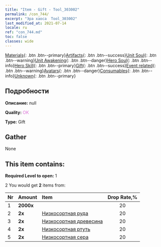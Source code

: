 ```yaml
---
title: "Item - Gift - Tool_303002"
permalink: /con_744/
excerpt: "Эра хаоса  Tool_303002"
last_modified_at: 2021-07-14
locale: ru
ref: "con_744.md"
toc: false
classes: wide
---
```

 [Materials](/ItemsRU/){: .btn .btn--primary}[Artifacts](/ItemsRU/Artifacts/){: .btn .btn--success}[Unit Soul](/ItemsRU/UnitSoul/){: .btn .btn--warning}[Unit Awakening](/ItemsRU/UnitAwakening/){: .btn .btn--danger}[Hero Soul](/ItemsRU/HeroSoul/){: .btn .btn--info}[Hero Skill](/ItemsRU/HeroSkill/){: .btn .btn--primary}[Gift](/ItemsRU/Gift/){: .btn .btn--success}[Event related](/ItemsRU/Events/){: .btn .btn--warning}[Avatars](/ItemsRU/Avatars/){: .btn .btn--danger}[Consumables](/ItemsRU/Consumables/){: .btn .btn--info}[Unknown](/ItemsRU/Unknown/){: .btn .btn--primary}

## Подробности
 **Описание:** null

 **Quality:** <span style="color: #DA70D6">OK</span>

 **Type:** Gift

## Gather

  None

## This item contains:

 **Required Level to open:** 1

 2 You would get **2** items  from:

  | Nr | Amount |     Item    | Drop Rate,% |
  |:---|:-------|:------------|:---------:|
  | 1 |  **2000x** | <i class="fas fa-coins"/> | 20 | 
  | 2 |  **2x** | [Низкосортная руда](/ItemsRU/mat_1/) | 20 | 
  | 3 |  **2x** | [Низкосортная древесина](/ItemsRU/mat_1/) | 20 | 
  | 4 |  **2x** | [Низкосортная ртуть](/ItemsRU/mat_2/) | 20 | 
  | 5 |  **2x** | [Низкосортная сера](/ItemsRU/mat_3/) | 20 | 
